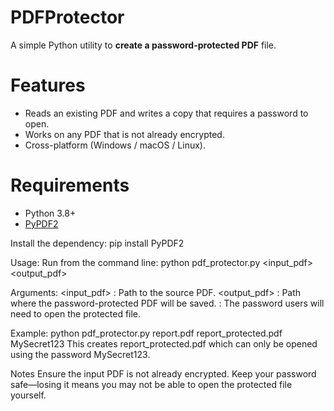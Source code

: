# PDFProtector

A simple Python utility to **create a password-protected PDF** file.

# Features
- Reads an existing PDF and writes a copy that requires a password to open.
- Works on any PDF that is not already encrypted.
- Cross-platform (Windows / macOS / Linux).

# Requirements
- Python 3.8+
- [PyPDF2](https://pypi.org/project/PyPDF2/)

Install the dependency:
pip install PyPDF2

Usage:
Run from the command line:
python pdf_protector.py <input_pdf> <output_pdf> <password>

Arguments:
<input_pdf> : Path to the source PDF.
<output_pdf> : Path where the password-protected PDF will be saved.
<password> : The password users will need to open the protected file.

Example:
python pdf_protector.py report.pdf report_protected.pdf MySecret123
This creates report_protected.pdf which can only be opened using the password MySecret123.

Notes
Ensure the input PDF is not already encrypted.
Keep your password safe—losing it means you may not be able to open the protected file yourself.

